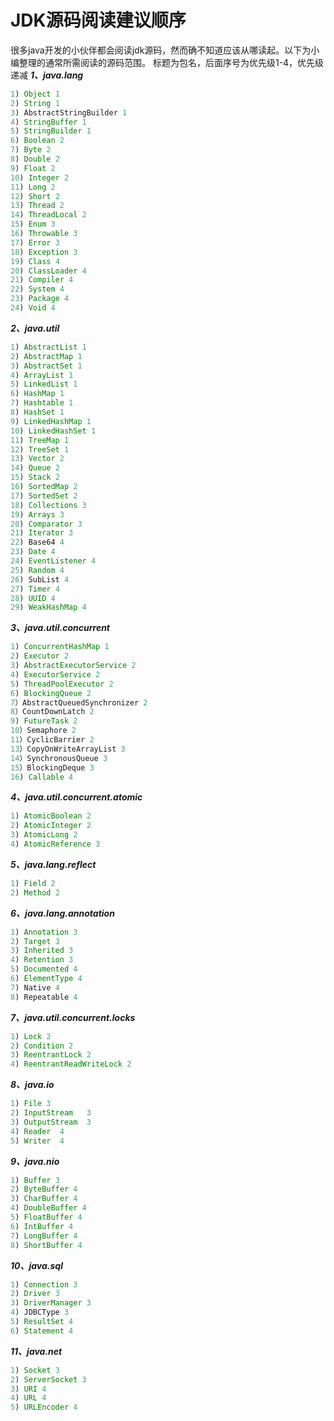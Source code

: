 # JDK源码阅读建议顺序

很多java开发的小伙伴都会阅读jdk源码，然而确不知道应该从哪读起。以下为小编整理的通常所需阅读的源码范围。
标题为包名，后面序号为优先级1-4，优先级递减
***1、java.lang***

```java
1) Object 1
2) String 1
3) AbstractStringBuilder 1
4) StringBuffer 1
5) StringBuilder 1
6) Boolean 2
7) Byte 2
8) Double 2
9) Float 2
10) Integer 2
11) Long 2
12) Short 2
13) Thread 2
14) ThreadLocal 2
15) Enum 3
16) Throwable 3
17) Error 3
18) Exception 3
19) Class 4
20) ClassLoader 4
21) Compiler 4
22) System 4
23) Package 4
24) Void 4
```

***2、java.util***

```java
1) AbstractList 1
2) AbstractMap 1
3) AbstractSet 1
4) ArrayList 1
5) LinkedList 1
6) HashMap 1
7) Hashtable 1
8) HashSet 1
9) LinkedHashMap 1
10) LinkedHashSet 1
11) TreeMap 1
12) TreeSet 1
13) Vector 2
14) Queue 2
15) Stack 2
16) SortedMap 2
17) SortedSet 2
18) Collections 3
19) Arrays 3
20) Comparator 3
21) Iterator 3
22) Base64 4
23) Date 4
24) EventListener 4
25) Random 4
26) SubList 4
27) Timer 4
28) UUID 4
29) WeakHashMap 4
```

***3、java.util.concurrent***

```java
1) ConcurrentHashMap 1
2) Executor 2
3) AbstractExecutorService 2
4) ExecutorService 2
5) ThreadPoolExecutor 2
6) BlockingQueue 2
7）AbstractQueuedSynchronizer 2
8）CountDownLatch 2
9) FutureTask 2
10）Semaphore 2
11）CyclicBarrier 2
13）CopyOnWriteArrayList 3
14）SynchronousQueue 3
15）BlockingDeque 3
16) Callable 4
```

***4、java.util.concurrent.atomic***

```java
1) AtomicBoolean 2
2) AtomicInteger 2
3) AtomicLong 2
4) AtomicReference 3
```

***5、java.lang.reflect***

```java
1) Field 2
2) Method 2
```

***6、java.lang.annotation***

```java
1) Annotation 3
2) Target 3
3) Inherited 3
4) Retention 3
5) Documented 4
6) ElementType 4
7) Native 4
8) Repeatable 4
```

***7、java.util.concurrent.locks***

```java
1) Lock 2
2) Condition 2
3) ReentrantLock 2
4) ReentrantReadWriteLock 2

```

***8、java.io***

```java
1) File 3
2) InputStream   3
3) OutputStream  3
4) Reader  4
5) Writer  4

```

***9、java.nio***

```java
1) Buffer 3
2) ByteBuffer 4
3) CharBuffer 4
4) DoubleBuffer 4
5) FloatBuffer 4
6) IntBuffer 4
7) LongBuffer 4
8) ShortBuffer 4
```

***10、java.sql***

```java
1) Connection 3
2) Driver 3
3) DriverManager 3
4) JDBCType 3
5) ResultSet 4
6) Statement 4
```

***11、java.net***

```java
1) Socket 3
2) ServerSocket 3
3) URI 4
4) URL 4
5) URLEncoder 4
```

